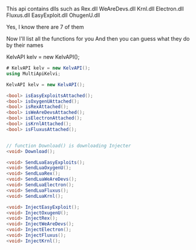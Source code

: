 This api contains dlls such as
Rex.dll
WeAreDevs.dll
Krnl.dll
Electron.dll
Fluxus.dll
EasyExploit.dll
OhugenU.dll


Yes, I know there are 7 of them 

Now I'll list all the functions for you
And then you can guess what they do by their names

KelvAPI kelv = new KelvAPI();
```C#
# KelvAPI kelv = new KelvAPI();
using MultiApiKelvi;

KelvAPI kelv = new KelvAPI();

<bool> isEasyExploitsAttached();
<bool> isOxygenUAttached();
<bool> isRexAttached();
<bool> isWeAreDevsAttached();
<bool> isElectronAttached();
<bool> isKrnlAttached();
<bool> isFluxusAttached();


// function Download() is downloading Injecter
<void> Download();

<void> SendLuaEasyExploits();
<void> SendLuaOxygenU();
<void> SendLuaRex();
<void> SendLuaWeAreDevs();
<void> SendLuaElectron();
<void> SendLuaFluxus();
<void> SendLuaKrnl();

<void> InjectEasyExploit();
<void> InjectOxugenU();
<void> InjectRex();
<void> InjectWeAreDevs();
<void> InjectElectron();
<void> InjectFluxus();
<void> InjectKrnl();
```

